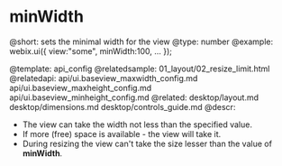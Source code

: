 minWidth
=============


@short: sets the minimal width for the view
@type:  number
@example:
webix.ui({
	view:"some",
	minWidth:100,
	...
});


@template:	api_config
@relatedsample:
	01_layout/02_resize_limit.html
@relatedapi:
    api/ui.baseview_maxwidth_config.md
    api/ui.baseview_maxheight_config.md
    api/ui.baseview_minheight_config.md
@related:
	desktop/layout.md
    desktop/dimensions.md
    desktop/controls_guide.md
@descr:


* The view can take the width not less than the specified value.
* If more (free) space is available - the view will take it.
* During resizing the view can't take the size lesser than the value of **minWidth**.

